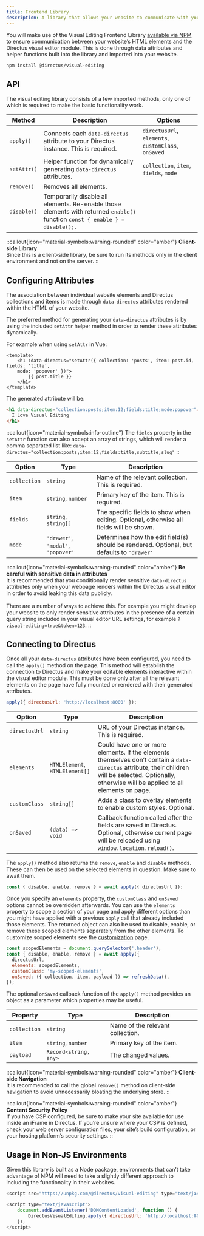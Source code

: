 ```yaml
---
title: Frontend Library
description: A library that allows your website to communicate with your Directus project and enables Visual Editing.
---
```


You will make use of the Visual Editing Frontend Library [available via NPM](https://www.npmjs.com/package/@directus/visual-editing) to ensure communication between your website’s HTML elements and the Directus visual editor module. This is done through data attributes and helper functions built into the library and imported into your website.

```bash
npm install @directus/visual-editing
```

## API

The visual editing library consists of a few imported methods, only one of which is required to make the basic functionality work.

| Method             | Description                                                                          | Options |
| ------------------ | -------------------------------------------------------------------------------------| ------- |
| `apply()`          | Connects each `data-directus` attribute to your Directus instance. This is required. | `directusUrl`, `elements`, `customClass`, `onSaved` |
| `setAttr()`        | Helper function for dynamically generating `data-directus` attributes.               | `collection`, `item`, `fields`, `mode`              |
| `remove()`         | Removes all elements.                                                                | |
| `disable()`        | Temporarily disable all elements. Re-enable those elements with returned `enable()` function `const { enable } = disable();`. | |

::callout{icon="material-symbols:warning-rounded" color="amber"}
**Client-side Library**  
Since this is a client-side library, be sure to run its methods only in the client environment and not on the server.
::

## Configuring Attributes

The association between individual website elements and Directus collections and items is made through `data-directus` attributes rendered within the HTML of your website.

The preferred method for generating your `data-directus` attributes is by using the included `setAttr` helper method in order to render these attributes dynamically.

For example when using `setAttr` in Vue:

```vue
<template>
    <h1 :data-directus="setAttr({ collection: 'posts', item: post.id, fields: 'title',
    mode: 'popover' })">
        {{ post.title }}
    </h1>
</template>
```

The generated attribute will be:

```html
<h1 data-directus="collection:posts;item:12;fields:title;mode:popover">
  I Love Visual Editing
</h1>
```

::callout{icon="material-symbols:info-outline"}
The `fields` property in the `setAttr` function can also accept an array of strings, which will render a comma separated list like: `data-directus="collection:posts;item:12;fields:title,subtitle,slug"`
::

| Option | Type | Description |
| ------ | ---- | ----------- |
| `collection`  | `string`                           | Name of the relevant collection. This is required. |
| `item`        | `string`, `number`                 | Primary key of the item. This is required. |
| `fields`      | `string`, `string[]`               | The specific fields to show when editing. Optional, otherwise all fields will be shown. |
| `mode`        | `'drawer'`, `'modal'`, `'popover'` | Determines how the edit field(s) should be rendered. Optional, but defaults to `'drawer'` |

::callout{icon="material-symbols:warning-rounded" color="amber"}
**Be careful with sensitive data in attributes**  
It is recommended that you conditionally render sensitive `data-directus` attributes only when your webpage renders within the Directus visual editor in order to avoid leaking this data publicly. <br><br> There are a number of ways to achieve this. For example you might develop your website to only render sensitive attributes in the presence of a certain query string included in your visual editor URL settings, for example `?visual-editing=true&token=123`.
::

## Connecting to Directus

Once all your `data-directus` attributes have been configured, you need to call the `apply()` method on the page. This method will establish the connection to Directus and make your editable elements interactive within the visual editor module. This must be done only after all the relevant elements on the page have fully mounted or rendered with their generated attributes.

```js
apply({ directusUrl: 'http://localhost:8000' });
```

| Option | Type | Description |
| ------ | ---- | ----------- |
| `directusUrl` | `string`                           | URL of your Directus instance. This is required. |
| `elements`    | `HTMLElement`, `HTMLElement[]`     | Could have one or more elements. If the elements themselves don’t contain a `data-directus` attribute, their children will be selected. Optionally, otherwise will be applied to all elements on page. |
| `customClass` | `string[]`                         | Adds a class to overlay elements to enable custom styles. Optional.|
| `onSaved`     | `(data) => void`                   | Callback function called after the fields are saved in Directus. Optional, otherwise current page will be reloaded using `window.location.reload()`. |

The `apply()` method also returns the `remove`, `enable` and `disable` methods. These can then be used on the selected elements in question. Make sure to await them.

```js
const { disable, enable, remove } = await apply({ directusUrl });
```

Once you specify an `elements` property, the `customClass` and `onSaved` options cannot be overridden afterwards. You can use the `elements` property to scope a section of your page and apply different options than you might have applied with a previous `apply` call that already included those elements. The returned object can also be used to disable, enable, or remove these scoped elements separately from the other elements. To customize scoped elements see the [customization](/guides/content/visual-editor/customization) page.

```js
const scopedElements = document.querySelector('.header');
const { disable, enable, remove } = await apply({
  directusUrl,
  elements: scopedElements,
  customClass: 'my-scoped-elements',
  onSaved: ({ collection, item, payload }) => refreshData(),
});
```

The optional `onSaved` callback function of the `apply()` method provides an object as a parameter which properties may be useful.

| Property | Type | Description |
| --------- | ---- | ----------- |
| `collection` | `string`              | Name of the relevant collection. |
| `item` | `string`, `number` | Primary key of the item. |
| `payload` | `Record<string, any>` | The changed values. |

::callout{icon="material-symbols:warning-rounded" color="amber"}
**Client-side Navigation**  
It is recommended to call the global `remove()` method on client-side navigation to avoid unnecessarily bloating the underlying store.
::

::callout{icon="material-symbols:warning-rounded" color="amber"}
**Content Security Policy**  
If you have CSP configured, be sure to make your site available for use inside an iFrame in Directus. If you’re unsure where your CSP is defined, check your web server configuration files, your site’s build configuration, or your hosting platform’s security settings.
::

## Usage in Non-JS Environments

Given this library is built as a Node package, environments that can’t take advantage of NPM will need to take a slightly different approach to including the functionality in their websites.

```js
<script src="https://unpkg.com/@directus/visual-editing" type="text/javascript"></script>
```

```js
<script type="text/javascript">
	document.addEventListener('DOMContentLoaded', function () {
		DirectusVisualEditing.apply({ directusUrl: 'http://localhost:8000' });
	});
</script>
```
